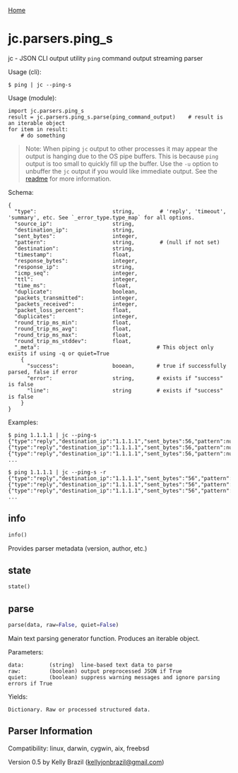 [Home](https://kellyjonbrazil.github.io/jc/)

# jc.parsers.ping_s
jc - JSON CLI output utility `ping` command output streaming parser

Usage (cli):

    $ ping | jc --ping-s

Usage (module):

    import jc.parsers.ping_s
    result = jc.parsers.ping_s.parse(ping_command_output)    # result is an iterable object
    for item in result:
        # do something

> Note: When piping `jc` output to other processes it may appear the output is hanging due to the OS pipe buffers. This is because `ping` output is too small to quickly fill up the buffer. Use the `-u` option to unbuffer the `jc` output if you would like immediate output. See the [readme](https://github.com/kellyjonbrazil/jc/tree/streaming#streaming-parsers) for more information.

Schema:

    {
      "type":                        string,        # 'reply', 'timeout', 'summary', etc. See `_error_type.type_map` for all options.
      "source_ip":                   string,
      "destination_ip":              string,
      "sent_bytes":                  integer,
      "pattern":                     string,        # (null if not set)
      "destination":                 string,
      "timestamp":                   float,
      "response_bytes":              integer,
      "response_ip":                 string,
      "icmp_seq":                    integer,
      "ttl":                         integer,
      "time_ms":                     float,
      "duplicate":                   boolean,
      "packets_transmitted":         integer,
      "packets_received":            integer,
      "packet_loss_percent":         float,
      "duplicates":                  integer,
      "round_trip_ms_min":           float,
      "round_trip_ms_avg":           float,
      "round_trip_ms_max":           float,
      "round_trip_ms_stddev":        float,
      "_meta":                                     # This object only exists if using -q or quiet=True
        {
          "success":                 booean,       # true if successfully parsed, false if error
          "error":                   string,       # exists if "success" is false
          "line":                    string        # exists if "success" is false
        }
    }

Examples:

    $ ping 1.1.1.1 | jc --ping-s
    {"type":"reply","destination_ip":"1.1.1.1","sent_bytes":56,"pattern":null,"response_bytes":64,"response_ip":"1.1.1.1","icmp_seq":0,"ttl":56,"time_ms":23.703}
    {"type":"reply","destination_ip":"1.1.1.1","sent_bytes":56,"pattern":null,"response_bytes":64,"response_ip":"1.1.1.1","icmp_seq":1,"ttl":56,"time_ms":22.862}
    {"type":"reply","destination_ip":"1.1.1.1","sent_bytes":56,"pattern":null,"response_bytes":64,"response_ip":"1.1.1.1","icmp_seq":2,"ttl":56,"time_ms":22.82}
    ...

    $ ping 1.1.1.1 | jc --ping-s -r
    {"type":"reply","destination_ip":"1.1.1.1","sent_bytes":"56","pattern":null,"response_bytes":"64","response_ip":"1.1.1.1","icmp_seq":"0","ttl":"56","time_ms":"23.054"}
    {"type":"reply","destination_ip":"1.1.1.1","sent_bytes":"56","pattern":null,"response_bytes":"64","response_ip":"1.1.1.1","icmp_seq":"1","ttl":"56","time_ms":"24.739"}
    {"type":"reply","destination_ip":"1.1.1.1","sent_bytes":"56","pattern":null,"response_bytes":"64","response_ip":"1.1.1.1","icmp_seq":"2","ttl":"56","time_ms":"23.232"}
    ...


## info
```python
info()
```
Provides parser metadata (version, author, etc.)

## state
```python
state()
```


## parse
```python
parse(data, raw=False, quiet=False)
```

Main text parsing generator function. Produces an iterable object.

Parameters:

    data:        (string)  line-based text data to parse
    raw:         (boolean) output preprocessed JSON if True
    quiet:       (boolean) suppress warning messages and ignore parsing errors if True

Yields:

    Dictionary. Raw or processed structured data.

## Parser Information
Compatibility:  linux, darwin, cygwin, aix, freebsd

Version 0.5 by Kelly Brazil (kellyjonbrazil@gmail.com)
